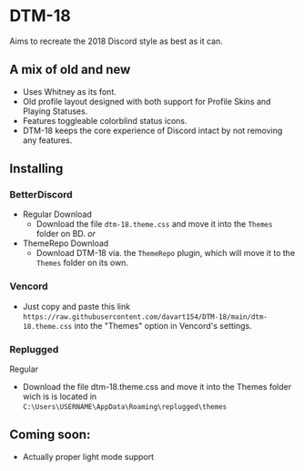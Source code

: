 # DTM-18
Aims to recreate the 2018 Discord style as best as it can.

## A mix of old and new
- Uses Whitney as its font.
- Old profile layout designed with both support for Profile Skins and Playing Statuses.
- Features toggleable colorblind status icons.
- DTM-18 keeps the core experience of Discord intact by not removing any features.

## Installing
### BetterDiscord
- Regular Download
  - Download the file `dtm-18.theme.css` and move it into the `Themes` folder on BD.
*or*
- ThemeRepo Download
  - Download DTM-18 via. the `ThemeRepo` plugin, which will move it to the `Themes` folder on its own.

### Vencord
- Just copy and paste this link `https://raw.githubusercontent.com/davart154/DTM-18/main/dtm-18.theme.css` into the "Themes" option in Vencord's settings.

### Replugged
Regular
- Download the file dtm-18.theme.css and move it into the Themes folder wich is is located in `C:\Users\USERNAME\AppData\Roaming\replugged\themes`

## Coming soon:
- Actually proper light mode support
